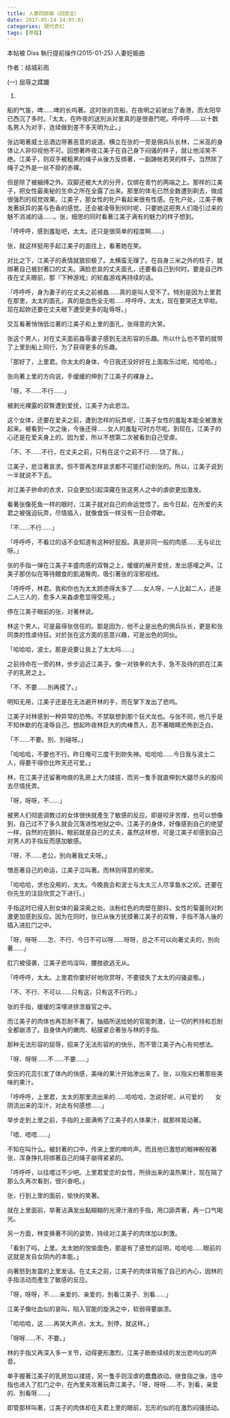 ```yaml
---
title: 人妻四部曲（四部全）
date: 2017-05-14 14:07:01
categories: 現代奇幻
tags: [草榴]
---
```

本帖被 Diss 執行提前操作(2015-01-25)
  人妻妊娠曲

作者：结城彩雨



(一) 屈辱之蹂躪

1.

船的气笛，啤……啤的长呜著。这时张的货船，在夜明之前驶出了香港，而太阳早已西沉了多时。「太太，在昨夜的送別派对里真的是很奋鬥呢。呼呼呼……以十数名男人为对手，连续做到差不多天明为止。」

张边喝著威士忌酒边带著恶意的说道。横立在张的一旁是佣兵队长林，二米高的身体让人非仰视他不可。回想著昨夜江美子在自己身下闷骚的样子，就让他淫笑不绝。江美子，则双手被粗黑的绳子从後方反绑著，一副踌帐若哭的样子。当然除了绳子之外是一丝不掛的赤裸。

但是除了被綑缚之外。双脚还被大大的分开，仅绑在青竹的两端之上。那样的江美子，把女性最奥秘的生命之所在全露了出来。那里的体毛已然全数遭到剃去，做成很强烈的视觉效果。江美子，那女性的牝户看起来很有性感。在牝户处，江美子散发著妖异的美与色香的感觉。还会被凌辱到何时呢，只要她这把男人们吸引过来的魅不消减的话……。张，细思的同时看著江美子满有的魅力的样子想到。

「呼呼呼，感到羞耻吧，太太。还只是很简单的程度啊……」

张，就这样挺用手起江美子的面往上，看著她在笑。

对比之下，江美子的表情就狼狈极了。太横蛮无理了。在自身三米之外的柱子，就绑著自己被封著口的丈夫。满脸悲哀的丈夫面孔，还要看自己到何时。要是自己昨夜在丈夫眼前，那『下种游戏』的轮姦游戏再持续的话。

「呼呼呼，身为妻子的在丈夫之前被姦......真的是叫人受不了。特別是因为上里君在那里，太太的面孔，真的是血色全无啦......呼呼呼，太太，现在要哭还太早啦。现在起妳还要在丈夫眼下遭受更多的耻辱呀。」

交互看著悄悄低泣著的江美子和上里的面孔，张得意的大笑。

张这个男人，对在丈夫面前姦辱妻子感到无法形容的乐趣。所以什么也不管的就带了上里到船上同行，为了获得更多的乐趣。

「那好了，上里君。你太太的身体，今日我还没好好在上面取乐过呢，哈哈哈。」

张向著上里的方向说，手缓缓的伸到了江美子的裸身上。

「呀，不......不行......」

被剥光裸露的双臀遭到爱抚，江美子为此悲泣。

这个女体，还要在爱夫之前，遭到怎样的玩弄呢，江美子女性的羞耻本能全被激发起来。被看到一次之後，今後还得......女人的羞耻可时方尽呢。到现在，江美子的心还是在爱夫身上的。因为爱，所以不想第二次被看到自己受虐。

「不、不......不行，在丈夫之前，只有在这个之前不行......饶了我。」

江美子，悲泣著哀求。但不管再怎样哀求都不可能打动到张的。所以，江美子说到一半就说不下去。

对江美子拚命的衣求，只会更加引起深藏在张这男人之中的虐欲更加激发。

看著张像死鱼一样的眼时，江美子就对自己的命运觉悟了。由今日起，在所爱的夫君之被强迫玩弄，尽情插入，就像食饭一样没有一日会停歇。

「不……不行……」

「呼呼呼，不看过的话不会知道有这种好屁股。真是非同一般的肉感……无与论比呀。」

张的手指一弹在江美子丰盛肉感的双臀之上，缓缓的展开爱抚，发出感嘆之声。江美子那仿似在等待餵食的飢渴臀肉，吸引著张的淫邪视线。

「呼呼呼，林君。我和你也为太太顾虑得太多了......女人呀，一人比起二人，还是二人三人的，愈多人来姦虐愈显得受用。」

停在江美子眼前的张，对著林说。

林这个男人，可是最得张信任的。那是因为，他不止是出色的佣兵队长，更是和张同类的性虐待狂。对於张在这方面的恶意兴趣，可是出色的同伙。

「哈哈哈，波士。那是说要让我上了太太吗……」

之前待命在一旁的林，步步迫近江美子。像一对铁拳的大手，急不及待的抓在江美子的乳房之上。

「不、不要……別再摸了。」

明知无用，江美子还是在无法避开林的手，而在掌下发出了悲呜。

江美子对林感到一种异常的恐怖。不禁联想到那个狂犬龙也。与张不同，他几乎是不知休歇的在凌辱自己。想起昨夜林巨大的肉棒贯入，忍不著眼睛恐怖到乏白。

「不……不要。別、別碰呀。」

「哈哈哈，不要也不行。昨日俺可三度干到妳失神。哈哈哈……今日我与波士二人，得要干得你比昨天还可爱。」

林，在江美子还留著吻痕的乳房上大力揉搓，而另一隻手就直伸到大腿尽头的股间去尽情抚弄。

「呀，呀呀，不……」

被男人们彻底调教过的女体很快就產生了敏感的反应。即是咬牙苦撑，也可以想像到，自己过不了多久就会沉落进性地狱之中。江美子的身体，好像感到自己的绝望一样，自然的在颤抖。眼前就是自己的丈夫，虽然这样想，可是江美子却感到自己对男人的手指反而感加敏感。

「呀，不……老公，別向著我丈夫呀。」

憎恶著自己的命运，江美子泣叫著。而林则得意的邪笑。

「哈哈哈，求也没用的，太太。今晚我会和波士与太太三人尽享鱼水之欢。还要在你先生的注目欣赏之下进行。」

手指这时已侵入到女体的最深奥之处。淡粉红色的肉壁在颤抖，女性的菊蕾则对刺激更加感到反应。因为在同时，张已从後方抚摸著江美子的双臀，手指不落人後的插入进肛门之中。

「呀，呀呀……怎、不行、今日不可以呀……呀呀，总之不可以向著丈夫的，別向著……」

肛穴被侵袭，江美子悲呜淫叫，腰肢欲逃无从。

「呼呼呼，太太。上里君你要好好地欣赏呀，不要错失了太太的闷骚姿態。」

「不、不行、不可以……只有这，只有这不行的。」

张的手指，缓缓的深埋进排泄器官之中。

而江美子的肉体也再忍耐不著了。抽插所送给她的官能刺激，让一切的矜持和忍耐全都崩溃了。自身体內的嫩肉、粘膜紧合著张与林的手指。

那种无法形容的屈辱，招来了无法形容的的快乐，而不管江美子內心有何想法。

「呀、呀呀……不……不要……」

受压的花蕊引发了体內的快感，美味的果汁开始渗出来了。张，以指尖扫著那些美味的果汁。

「呼呼呼，上里君，太太的那里流出来的……哈哈哈，怎说好呢，从可爱的　　女阴流出来的淫汁，对此有何感想……」

举步走到上里之前，手指的上面满佈了江美子的人体果汁，就那样晃动著。

「唔、唔唔……」

不知在叫什么。被封著的口中，传来上里的呻吟声。而且他已激怒的眼神睨视著张，浑身挣扎将绑著自己的绳子崩得紧紧的。

「呼呼呼，以往嚐过不少吧。上里君爱恋的女性，所排出来的温热果汁，现在隔了那么久再次看到，很兴奋吧。」

张，行到上里的面前，愉快的笑著。

就在上里面前，举著沾满发出黏糊糊的光滑汁液的手指，用口舔弄著，再一口气喝光。

另一方面，林变换著不同的姿势，持续对江美子的肉体加以刺激。

「看到了吗，上里。太太她的悦愉面色，那是有了感觉的証明，哈哈哈……眼前的这就是发自女阴內的本能。」

向著怒到发震的上里发话。在丈夫之前，江美子的肉体背叛了自己的內心，因林的手指活动而產生了敏感的反应。

「呀，呀呀，不……亲爱的、亲爱的，別看江美子、別看……」

江美子像吐血似的哀叫，陷入官能的旋涡之中，软弱得要崩溃。

「哈哈哈，这……再哭大声点，太太。別停，就这样。」

「呀呀……不、不要。」

林的手指又再深入多一关节，动得更形激烈，江美子断断续续的发出悲呜似的声音。

单手握著江美子的乳房加以揉搓，另一隻手则淫虐的蠢蠢欲动。继食指之後，连中指也进入了肛门之中，在內里夹攻著玩弄江美子。「呀，呀呀……不，別看，亲爱的、別看呀……」

即管那样叫著，江美子的肉体却在夫君上里的眼前，忘形的似的在激烈闷骚扭动。